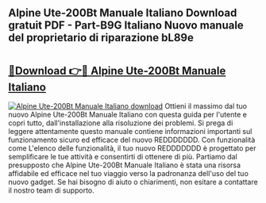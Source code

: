 ## Alpine Ute-200Bt Manuale Italiano Download gratuit PDF - Part-B9G Italiano Nuovo manuale del proprietario di riparazione bL89e

# <h2><a href="http://dffcl9.blite.top/?on=Alpine+Ute-200Bt+Manuale+Italiano">🔗Download 👉🔴 Alpine Ute-200Bt Manuale Italiano</a></h2>

[![Alpine Ute-200Bt Manuale Italiano download](https://i.imgur.com/lujVjoI.png)](http://dffcl9.blite.top/?on=Alpine+Ute-200Bt+Manuale+Italiano)
Ottieni il massimo dal tuo nuovo Alpine Ute-200Bt Manuale Italiano con questa guida per l'utente e copri tutto, dall'installazione alla risoluzione dei problemi. Si prega di leggere attentamente questo manuale contiene informazioni importanti sul funzionamento sicuro ed efficace del nuovo REDDDDDDD. Con funzionalità come L'elenco delle funzionalità, il tuo nuovo REDDDDDDD è progettato per semplificare le tue attività e consentirti di ottenere di più. Partiamo dal presupposto che Alpine Ute-200Bt Manuale Italiano è stata una risorsa affidabile ed efficace nel tuo viaggio verso la padronanza dell'uso del tuo nuovo gadget. Se hai bisogno di aiuto o chiarimenti, non esitare a contattare il nostro team di supporto.
